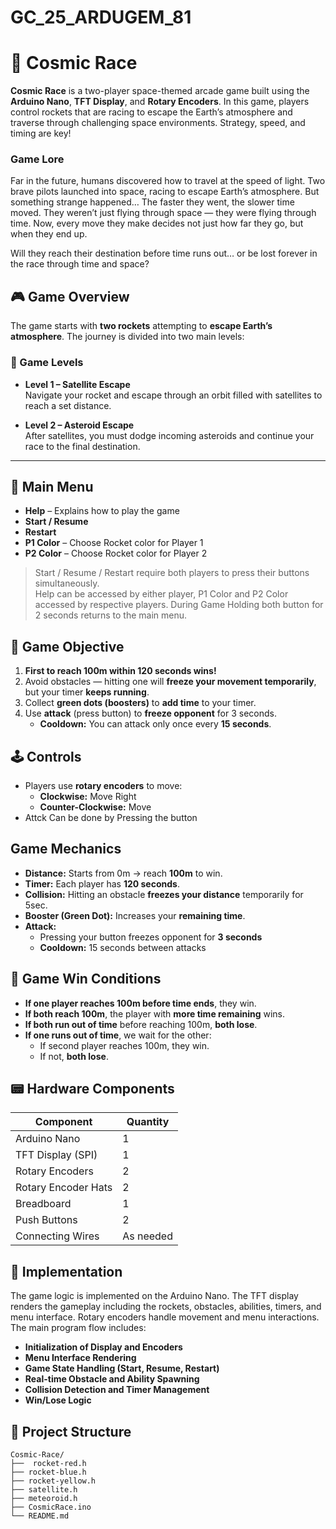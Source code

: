# GC_25_ARDUGEM_81

# 🚀 Cosmic Race

**Cosmic Race** is a two-player space-themed arcade game built using the **Arduino Nano**, **TFT Display**, and **Rotary Encoders**. In this game, players control rockets that are racing to escape the Earth’s atmosphere and traverse through challenging space environments. Strategy, speed, and timing are key!

### Game Lore
Far in the future, humans discovered how to travel at the speed of light. Two brave pilots launched into space, racing to escape Earth’s atmosphere. But something strange happened… The faster they went, the slower time moved. They weren’t just flying through space — they were flying through time. Now, every move they make decides not just how far they go, but when they end up.

Will they reach their destination before time runs out… or be lost forever in the race through time and space?


## 🎮 Game Overview

The game starts with **two rockets** attempting to **escape Earth’s atmosphere**. The journey is divided into two main levels:

### 🌌 Game Levels

- **Level 1 – Satellite Escape**  
  Navigate your rocket and escape through an orbit filled with satellites to reach a set distance.

- **Level 2 – Asteroid Escape**  
  After satellites, you must dodge incoming asteroids and continue your race to the final destination.

---


## 📜 Main Menu

- **Help** – Explains how to play the game
- **Start / Resume**
- **Restart**
- **P1 Color** – Choose Rocket color for Player 1
- **P2 Color** – Choose Rocket color for Player 2

> Start / Resume / Restart require both players to press their buttons simultaneously.  
> Help can be accessed by either player, P1 Color and P2 Color accessed by respective players.
> During Game Holding both button for 2 seconds returns to the main menu.



## 🎯 Game Objective

1. **First to reach 100m within 120 seconds wins!**
2. Avoid obstacles — hitting one will **freeze your movement temporarily**, but your timer **keeps running**.
3. Collect **green dots (boosters)** to **add time** to your timer.
4. Use **attack** (press button) to **freeze opponent** for 3 seconds.
   - **Cooldown:** You can attack only once every **15 seconds**.

## 🕹️ Controls

- Players use **rotary encoders** to move:
  - **Clockwise:** Move Right
  - **Counter-Clockwise:** Move
- Attck Can be done by Pressing the button
 

## Game Mechanics

- **Distance:** Starts from 0m → reach **100m** to win.
- **Timer:** Each player has **120 seconds**.
- **Collision:** Hitting an obstacle **freezes your distance** temporarily for 5sec.
- **Booster (Green Dot):** Increases your **remaining time**.
- **Attack:** 
  - Pressing your button freezes opponent for **3 seconds**
  - **Cooldown:** 15 seconds between attacks



## 🏁 Game Win Conditions

- **If one player reaches 100m before time ends**, they win.
- **If both reach 100m**, the player with **more time remaining** wins.
- **If both run out of time** before reaching 100m, **both lose**.
- **If one runs out of time**, we wait for the other:
  - If second player reaches 100m, they win.
  - If not, **both lose**.


## 📟 Hardware Components

| Component            | Quantity |
|---------------------|----------|
| Arduino Nano         | 1        |
| TFT Display (SPI)    | 1        |
| Rotary Encoders      | 2        |
| Rotary Encoder Hats  | 2        |
| Breadboard           | 1        |
| Push Buttons         | 2        |
| Connecting Wires     | As needed |



## 📐 Implementation

The game logic is implemented on the Arduino Nano. The TFT display renders the gameplay including the rockets, obstacles, abilities, timers, and menu interface. Rotary encoders handle movement and menu interactions. The main program flow includes:

- **Initialization of Display and Encoders**
- **Menu Interface Rendering**
- **Game State Handling (Start, Resume, Restart)**
- **Real-time Obstacle and Ability Spawning**
- **Collision Detection and Timer Management**
- **Win/Lose Logic**

## 🧾 Project Structure

```plaintext
Cosmic-Race/
├──  rocket-red.h                
├── rocket-blue.h
├── rocket-yellow.h
├── satellite.h
├── meteoroid.h
├── CosmicRace.ino         
└── README.md              
